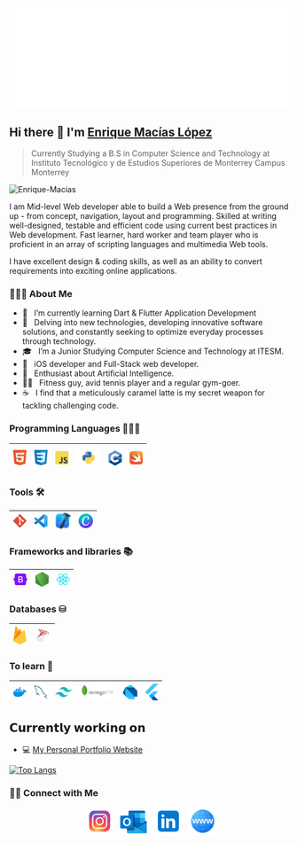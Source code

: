 <img src="https://github.com/Enrique-Macias/Enrique-Macias/blob/main/Social-Icons/header_EM.svg"/>


## Hi there 👋 I'm [Enrique Macías López](https://instagram.com/enriquemaciasl_/)
> Currently Studying a B.S in Computer Science and Technology at <br>Instituto Tecnológico y de Estudios Superiores de Monterrey Campus Monterrey


<img src="https://komarev.com/ghpvc/?username=Enrique-Macias" alt="Enrique-Macias" />

<div>
 <p>
I am Mid-level Web developer able to build a Web presence from the ground up - from concept, navigation, layout and programming. Skilled at writing well-designed, testable and efficient code using current best practices in Web development. Fast learner, hard worker and team player who is proficient in an array of scripting languages and multimedia Web tools.

I have excellent design & coding skills, as well as an ability to convert requirements into exciting online applications.
</p>
</div>

<h3> 👨🏻‍💻 About Me </h3>

- 🔭 &nbsp; I’m currently learning Dart & Flutter Application Development
- 🤔 &nbsp; Delving into new technologies, developing innovative software solutions, and constantly seeking to optimize everyday processes through technology.
- 🎓 &nbsp; I’m a Junior Studying Computer Science and Technology at ITESM.
- 💼 &nbsp; iOS developer and Full-Stack web developer.
- 🌱 &nbsp; Enthusiast about Artificial Intelligence.
- 💪🎾 &nbsp; Fitness guy, avid tennis player and a regular gym-goer.
- ☕️ &nbsp; I find that a meticulously caramel latte is my secret weapon for tackling challenging code.


### Programming Languages 👨🏽‍💻

| <img src="https://github.com/Enrique-Macias/Enrique-Macias/blob/main/Languages-Icons/html5.svg" alt="HTML" width="24"> | <img src="https://github.com/Enrique-Macias/Enrique-Macias/blob/main/Languages-Icons/css.svg" alt="CSS" width="24"> | <img src="https://github.com/Enrique-Macias/Enrique-Macias/blob/main/Languages-Icons/javascript.svg" alt="JS" width="24"> | <img src="https://github.com/Enrique-Macias/Enrique-Macias/blob/main/Languages-Icons/python.svg" alt="Python" width="44"> | <img src="https://github.com/Enrique-Macias/Enrique-Macias/blob/main/Languages-Icons/c%2B%2B.svg" alt="C++" width="24"> | <img src="https://github.com/Enrique-Macias/Enrique-Macias/blob/main/Languages-Icons/swift.svg" alt="Swift" width="24">
|---|---|---|---|---|---|
 
### Tools 🛠️

| <img src="https://github.com/Enrique-Macias/Enrique-Macias/blob/main/Languages-Icons/git.svg" alt="Git" width="24"> | <img src="https://github.com/Enrique-Macias/Enrique-Macias/blob/main/Languages-Icons/vscode.svg" alt="VSCode" width="24"> | <img src="https://github.com/Enrique-Macias/Enrique-Macias/blob/main/Languages-Icons/xcode_logo.png" alt="Xcode" width="28">  |<img src="https://github.com/Enrique-Macias/Enrique-Macias/blob/main/Languages-Icons/canva.svg" alt="Canva" width="26"> 
|---|---|---|---|

### Frameworks and libraries 📚

| <img src="https://github.com/Enrique-Macias/Enrique-Macias/blob/main/Languages-Icons/bootstrap.svg" alt="Bootstrap" width="26"> | <img src="https://github.com/Enrique-Macias/Enrique-Macias/blob/main/Languages-Icons/nodejs.svg" alt="NodeJS" width="24"> | <img src="https://github.com/Enrique-Macias/Enrique-Macias/blob/main/Languages-Icons/react.svg" alt="React" width="24">
|---|---|---|

### Databases ⛁

| <img src="https://github.com/Enrique-Macias/Enrique-Macias/blob/main/Languages-Icons/firebase.svg" alt="Firebase" width="24"> | <img src="https://github.com/Enrique-Macias/Enrique-Macias/blob/main/Languages-Icons/sql-server.svg" alt="SQLServer" width="30"> 
|---|---|

### To learn 📖

| <img src="https://github.com/Enrique-Macias/Enrique-Macias/blob/main/Languages-Icons/docker.svg" alt="Docker" width="24"> | <img src="https://github.com/Enrique-Macias/Enrique-Macias/blob/main/Languages-Icons/mysql.svg" alt="MySQL" width="24"> | <img src="https://github.com/Enrique-Macias/Enrique-Macias/blob/main/Languages-Icons/tailwindcss.svg" alt="TailwindCSS" width="30"> | <img src="https://github.com/Enrique-Macias/Enrique-Macias/blob/main/Languages-Icons/mongodb-wordmark.svg" alt="MongoDB" width="64"> | <img src="https://github.com/Enrique-Macias/Enrique-Macias/blob/main/Languages-Icons/dart.svg" alt="Dart" width="26"> | <img src="https://github.com/Enrique-Macias/Enrique-Macias/blob/main/Languages-Icons/flutter.svg" alt="Flutter" width="24"> 
|---|---|---|---|---|---|

## 𝗖𝘂𝗿𝗿𝗲𝗻𝘁𝗹𝘆 𝘄𝗼𝗿𝗸𝗶𝗻𝗴 𝗼𝗻

- 💻 [My Personal Portfolio Website]([https://github.com/sadie-lang/Sadie](https://github.com/Enrique-Macias/Personal-Portfolio?tab=readme-ov-file))

[![Top Langs](https://github-readme-stats.vercel.app/api/top-langs/?username=Enrique-Macias&layout=compact&text_color=daf7dc&bg_color=151515)](https://github.com/Enrique-Macias/github-readme-stats)

<h3> 🤝🏻 Connect with Me </h3>
<p align="center">
&nbsp; <a href="https://www.instagram.com/enriquemaciasl_/" target="_blank" rel="noopener noreferrer"><img src="https://github.com/Enrique-Macias/Enrique-Macias/blob/main/Social-Icons/icons8-instagram.svg" width="50" /></a>  
&nbsp; <a href="mailto:kiki_macias1@hotmail.com" target="_blank" rel="noopener noreferrer"><img src="https://github.com/Enrique-Macias/Enrique-Macias/blob/main/Languages-Icons/outlook.svg"  width="50" /></a>
&nbsp; <a href="www.linkedin.com/in/enrique-macias-lopez" target="_blank" rel="noopener noreferrer"><img src="https://github.com/Enrique-Macias/Enrique-Macias/blob/main/Social-Icons/icons8-linkedin.svg" width="50" /></a>
 &nbsp; <a href="#" target="_blank" rel="noopener noreferrer"><img src="https://github.com/Enrique-Macias/Enrique-Macias/blob/main/Social-Icons/icons8-dominio-48.png" width="50" /></a>
</p>
